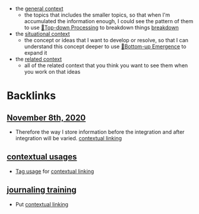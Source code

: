 - the [general context](<general context.md>)
    - the topics that includes the smaller topics, so that when I'm accumulated the information enough, I could see the pattern of them to use [🌲Top-down Processing](<🌲Top-down Processing.md>) to breakdown things [breakdown](<breakdown.md>)
- the [situational context](<situational context.md>)
    - the concept or ideas that I want to develop or resolve, so that I can understand this concept deeper to use [🌲Bottom-up Emergence](<🌲Bottom-up Emergence.md>) to expand it
- the [related context](<related context.md>)
    - all of the related context that you think you want to see them when you work on that ideas

# Backlinks
## [November 8th, 2020](<November 8th, 2020.md>)
- Therefore the way I store information before the integration and after integration will be varied. [contextual linking](<contextual linking.md>)

## [contextual usages](<contextual usages.md>)
- [Tag usage](<Tag usage.md>) for [contextual linking](<contextual linking.md>)

## [journaling training](<journaling training.md>)
- Put [contextual linking](<contextual linking.md>)

